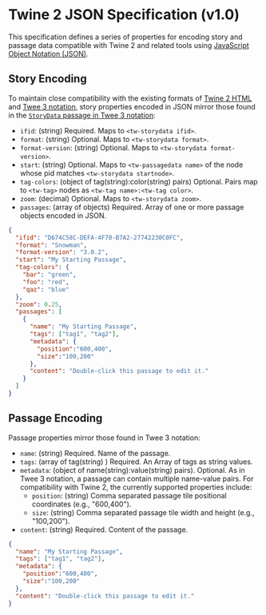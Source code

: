 # Twine 2 JSON Specification (v1.0)

This specification defines a series of properties for encoding story and passage data compatible with Twine 2 and related tools using [JavaScript Object Notation (JSON)](https://www.json.org/json-en.html).

## Story Encoding

To maintain close compatibility with the existing formats of [Twine 2 HTML](https://github.com/iftechfoundation/twine-specs/blob/master/twine-2-htmloutput-spec.md) and [Twee 3 notation](https://github.com/iftechfoundation/twine-specs/blob/master/twee-3-specification.md), story properties encoded in JSON mirror those found in the [`StoryData` passage in Twee 3 notation](https://github.com/iftechfoundation/twine-specs/blob/master/twee-3-specification.md#storydata):

- `ifid`: (string) Required. Maps to `<tw-storydata ifid>`.
- `format`: (string) Optional. Maps to `<tw-storydata format>`.
- `format-version`: (string) Optional. Maps to `<tw-storydata format-version>`.
- `start`: (string) Optional. Maps to `<tw-passagedata name>` of the node whose pid matches `<tw-storydata startnode>`.
- `tag-colors`: (object of tag(string):color(string) pairs) Optional. Pairs map to `<tw-tag>` nodes as `<tw-tag name>:<tw-tag color>`.
- `zoom`: (decimal) Optional. Maps to `<tw-storydata zoom>`.
- `passages`: (array of objects) Required. Array of one or more passage objects encoded in JSON.

```json
{
  "ifid": "D674C58C-DEFA-4F70-B7A2-27742230C0FC",
  "format": "Snowman",
  "format-version": "3.0.2",
  "start": "My Starting Passage",
  "tag-colors": {
    "bar": "green",
    "foo": "red",
    "qaz": "blue"
  },
  "zoom": 0.25,
  "passages": [
    {
      "name": "My Starting Passage",
      "tags": ["tag1", "tag2"],
      "metadata": {
        "position":"600,400",
        "size":"100,200"
      },
      "content": "Double-click this passage to edit it."
    }
  ]
}
```

## Passage Encoding

Passage properties mirror those found in Twee 3 notation:

- `name`: (string) Required. Name of the passage.
- `tags`: (array of tag(string) ) Required. An Array of tags as string values.
- `metadata`: (object of name(string):value(string) pairs). Optional. As in Twee 3 notation, a passage can contain multiple name-value pairs. For compatibility with Twine 2, the currently supported properties include:
  - `position`: (string) Comma separated passage tile positional coordinates (e.g., "600,400").
  - `size`: (string) Comma separated passage tile width and height (e.g., "100,200").
- `content`: (string) Required. Content of the passage.

```json
{
  "name": "My Starting Passage",
  "tags": ["tag1", "tag2"],
  "metadata": {
    "position":"600,400",
    "size":"100,200"
  },
  "content": "Double-click this passage to edit it."
}
```
